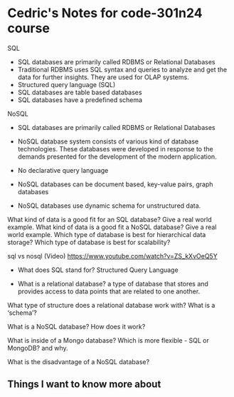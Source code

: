 # Cedric's Notes for code-301n24 course

SQL

- SQL databases are primarily called RDBMS or Relational Databases
- Traditional RDBMS uses SQL syntax and queries to analyze and get the data for further insights. They are used for OLAP systems.	
- Structured query language (SQL)	
- SQL databases are table based databases	
- SQL databases have a predefined schema	


NoSQL

- SQL databases are primarily called RDBMS or Relational Databases
- NoSQL database system consists of various kind of database technologies. These databases were developed in response to the demands presented for the development of the modern application.

- No declarative query language

- NoSQL databases can be document based, key-value pairs, graph databases

- NoSQL databases use dynamic schema for unstructured data.



What kind of data is a good fit for an SQL database?
Give a real world example.
What kind of data is a good fit a NoSQL database?
Give a real world example.
Which type of database is best for hierarchical data storage?
Which type of database is best for scalability?


sql vs nosql (Video)
https://www.youtube.com/watch?v=ZS_kXvOeQ5Y


- What does SQL stand for?
Structured Query Language

- What is a relational database?
a type of database that stores and provides access to data points that are related to one another.

What type of structure does a relational database work with?
What is a ‘schema’?


What is a NoSQL database?
How does it work?

What is inside of a Mongo database?
Which is more flexible - SQL or MongoDB? and why.

What is the disadvantage of a NoSQL database?

## Things I want to know more about


